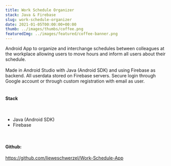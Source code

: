 ```yaml
---
title: Work Schedule Organizer 
stack: Java & Firebase
slug: work-schedule-organizer
date: 2021-01-05T00:00:00+00:00
thumb: ../images/thumbs/coffee.png
featuredImg: ../images/featured/coffee-banner.png
---
```


Android App to organize and interchange schedules between colleagues at the workplace allowing users to move hours and inform all users about their schedule.
<br/><br />
Made in Android Studio with Java (Android SDK) and using Firebase as backend. All userdata stored on Firebase servers. Secure login through Google account or through custom registration with email as user.
<br /><br />

#### Stack
<br />
<ul>
<li>Java (Android SDK)</li>
<li>Firebase</li>
</ul>
<br/>

#### Github: 

https://github.com/lieweschwerzel/Work-Schedule-App
<br />
<br />
<br />
<br />
<br />
<br /><br /><br /><br />